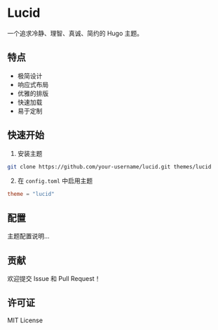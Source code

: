 # Lucid

一个追求冷静、理智、真诚、简约的 Hugo 主题。

## 特点

- 极简设计
- 响应式布局
- 优雅的排版
- 快速加载
- 易于定制

## 快速开始

1. 安装主题
```bash
git clone https://github.com/your-username/lucid.git themes/lucid
```

2. 在 `config.toml` 中启用主题
```toml
theme = "lucid"
```

## 配置

主题配置说明...

## 贡献

欢迎提交 Issue 和 Pull Request！

## 许可证

MIT License 